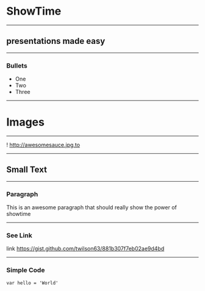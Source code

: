 # ShowTime

---

## presentations made easy

---

### Bullets

* One
* Two
* Three

---

# Images

---

! http://awesomesauce.jpg.to

---

## Small Text

---

### Paragraph

This is an awesome paragraph that should really show the power of showtime

---

### See Link

link https://gist.github.com/twilson63/881b307f7eb02ae9d4bd

---

### Simple Code

```
var hello = 'World'
```
